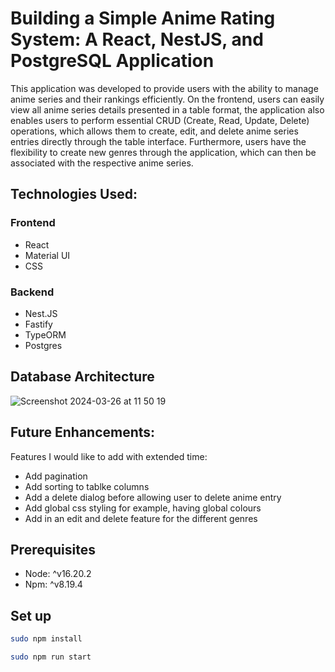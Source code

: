 # Building a Simple Anime Rating System: A React, NestJS, and PostgreSQL Application

This application was developed to provide users with the ability to manage anime series and their rankings efficiently. On the frontend, users can easily view all anime series details presented in a table format, the application also enables users to perform essential CRUD (Create, Read, Update, Delete) operations, which allows them to create, edit, and delete anime series entries directly through the table interface. Furthermore, users have the flexibility to create new genres through the application, which can then be associated with the respective anime series.

## Technologies Used:

### Frontend

- React
- Material UI
- CSS

### Backend

- Nest.JS
- Fastify
- TypeORM
- Postgres

## Database Architecture

![Screenshot 2024-03-26 at 11 50 19](https://github.com/taliazwennis/CRUD-application/assets/126955512/4e2b10e8-7225-4dfe-99f6-0757343db9ae)

## Future Enhancements: 

Features I would like to add with extended time: 
 - Add pagination
 - Add sorting to tablke columns
 - Add a delete dialog before allowing user to delete anime entry
 - Add global css styling for example, having global colours
 - Add in an edit and delete feature for the different genres

## Prerequisites
- Node: ^v16.20.2
- Npm: ^v8.19.4

## Set up

```bash
sudo npm install
```

```bash
sudo npm run start
```






